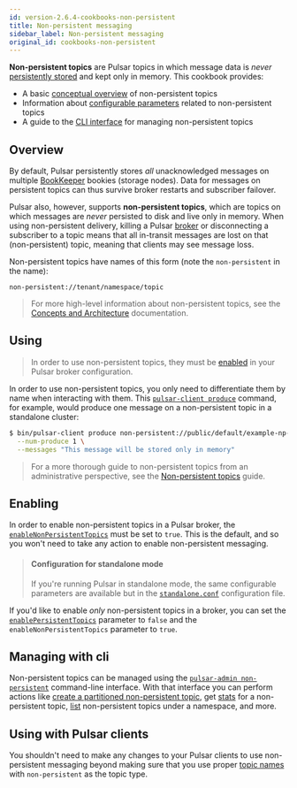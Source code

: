 ```yaml
---
id: version-2.6.4-cookbooks-non-persistent
title: Non-persistent messaging
sidebar_label: Non-persistent messaging
original_id: cookbooks-non-persistent
---
```


**Non-persistent topics** are Pulsar topics in which message data is *never* [persistently stored](concepts-architecture-overview.md#persistent-storage) and kept only in memory. This cookbook provides:

* A basic [conceptual overview](#overview) of non-persistent topics
* Information about [configurable parameters](#configuration) related to non-persistent topics
* A guide to the [CLI interface](#cli) for managing non-persistent topics

## Overview

By default, Pulsar persistently stores *all* unacknowledged messages on multiple [BookKeeper](#persistent-storage) bookies (storage nodes). Data for messages on persistent topics can thus survive broker restarts and subscriber failover.

Pulsar also, however, supports **non-persistent topics**, which are topics on which messages are *never* persisted to disk and live only in memory. When using non-persistent delivery, killing a Pulsar [broker](reference-terminology.md#broker) or disconnecting a subscriber to a topic means that all in-transit messages are lost on that (non-persistent) topic, meaning that clients may see message loss.

Non-persistent topics have names of this form (note the `non-persistent` in the name):

```http
non-persistent://tenant/namespace/topic
```

> For more high-level information about non-persistent topics, see the [Concepts and Architecture](concepts-messaging.md#non-persistent-topics) documentation.

## Using

> In order to use non-persistent topics, they must be [enabled](#enabling) in your Pulsar broker configuration.

In order to use non-persistent topics, you only need to differentiate them by name when interacting with them. This [`pulsar-client produce`](reference-cli-tools.md#pulsar-client-produce) command, for example, would produce one message on a non-persistent topic in a standalone cluster:

```bash
$ bin/pulsar-client produce non-persistent://public/default/example-np-topic \
  --num-produce 1 \
  --messages "This message will be stored only in memory"
```

> For a more thorough guide to non-persistent topics from an administrative perspective, see the [Non-persistent topics](admin-api-non-persistent-topics.md) guide.

## Enabling

In order to enable non-persistent topics in a Pulsar broker, the [`enableNonPersistentTopics`](reference-configuration.md#broker-enableNonPersistentTopics) must be set to `true`. This is the default, and so you won't need to take any action to enable non-persistent messaging.


> #### Configuration for standalone mode
> If you're running Pulsar in standalone mode, the same configurable parameters are available but in the [`standalone.conf`](reference-configuration.md#standalone) configuration file. 

If you'd like to enable *only* non-persistent topics in a broker, you can set the [`enablePersistentTopics`](reference-configuration.md#broker-enablePersistentTopics) parameter to `false` and the `enableNonPersistentTopics` parameter to `true`.

## Managing with cli

Non-persistent topics can be managed using the [`pulsar-admin non-persistent`](reference-pulsar-admin.md#non-persistent) command-line interface. With that interface you can perform actions like [create a partitioned non-persistent topic](reference-pulsar-admin.md#non-persistent-create-partitioned-topic), get [stats](reference-pulsar-admin.md#non-persistent-stats) for a non-persistent topic, [list](reference-pulsar-admin.md) non-persistent topics under a namespace, and more.

## Using with Pulsar clients

You shouldn't need to make any changes to your Pulsar clients to use non-persistent messaging beyond making sure that you use proper [topic names](#using) with `non-persistent` as the topic type.

